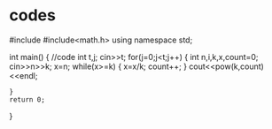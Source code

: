 # codes
#include <iostream>
#include<math.h>
using namespace std;

int main() {
	//code
	int t,j;
	cin>>t;
	for(j=0;j<t;j++)
	{
	    int n,i,k,x,count=0;
	    cin>>n>>k;
	    x=n;
	    while(x>=k)
	    {
	        x=x/k;
	        count++;
	    }
	    cout<<pow(k,count)<<endl;
	    
	}
	return 0;
}
